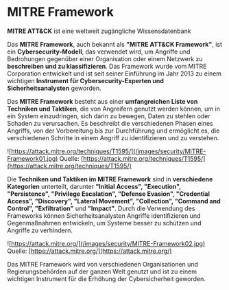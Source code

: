 # MITRE Framework

__MITRE ATT&CK__ ist eine weltweit zugängliche Wissensdatenbank

Das __MITRE Framework__, auch bekannt als __"MITRE ATT&CK Framework"__, ist ein __Cybersecurity-Modell__, das verwendet wird, um Angriffe und Bedrohungen gegenüber einer Organisation oder einem Netzwerk zu __beschreiben und zu klassifizieren__. Das Framework wurde vom MITRE Corporation entwickelt und ist seit seiner Einführung im Jahr 2013 zu einem wichtigen __Instrument für Cybersecurity-Experten und Sicherheitsanalysten__ geworden.

Das __MITRE Framework__ besteht aus einer __umfangreichen Liste von Techniken und Taktiken__, die von Angreifern genutzt werden können, um in ein System einzudringen, sich darin zu bewegen, Daten zu stehlen oder Schaden zu verursachen. Es beschreibt die verschiedenen Phasen eines Angriffs, von der Vorbereitung bis zur Durchführung und ermöglicht es, die verschiedenen Schritte in einem Angriff zu identifizieren und zu verstehen.

![https://attack.mitre.org/techniques/T1595/](/images/security/MITRE-Framework01.jpg)
Quelle: [https://attack.mitre.org/techniques/T1595/](https://attack.mitre.org/techniques/T1595/)

Die __Techniken und Taktiken im MITRE Framework__ sind in __verschiedene Kategorien__ unterteilt, darunter __"Initial Access", "Execution", "Persistence", "Privilege Escalation", "Defense Evasion", "Credential Access", "Discovery", "Lateral Movement", "Collection", "Command and Control", "Exfiltration"__ und __"Impact"__. Durch die Verwendung des Frameworks können Sicherheitsanalysten Angriffe identifizieren und Gegenmaßnahmen entwickeln, um Systeme besser zu schützen und Angriffe zu verhindern.

![https://attack.mitre.org/](/images/security/MITRE-Framework02.jpg)
Quelle: [https://attack.mitre.org/](https://attack.mitre.org/)


Das MITRE Framework wird von verschiedenen Organisationen und Regierungsbehörden auf der ganzen Welt genutzt und ist zu einem wichtigen Instrument für die Erhöhung der Cybersicherheit geworden.


